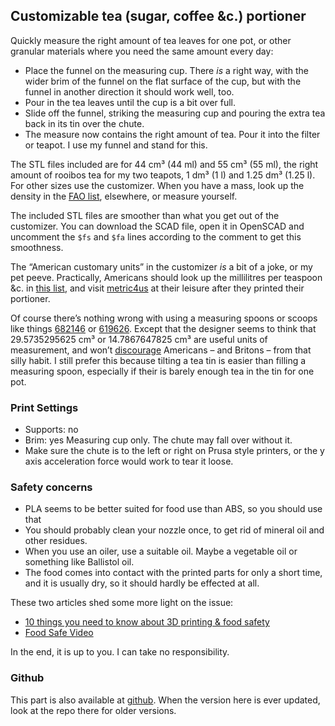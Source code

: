## Customizable tea (sugar, coffee &c.) portioner

Quickly measure the right amount of tea leaves for one pot, or other granular materials where you need the same amount every day:

* Place the funnel on the measuring cup. There *is* a right way, with the wider brim of the funnel on the flat surface of the cup, but with the funnel in another direction it should work well, too.
* Pour in the tea leaves until the cup is a bit over full.
* Slide off the funnel, striking the measuring cup and pouring the extra tea back in its tin over the chute.
* The measure now contains the right amount of tea. Pour it into the filter or teapot. I use my funnel and stand for this.


The STL files included are for 44 cm³ (44 ml) and 55 cm³ (55 ml), the
right amount of rooibos tea for my two teapots, 1 dm³ (1 l) and 1.25
dm³ (1.25 l). For other sizes use the customizer.  When you have a mass, look up the density in the [FAO list](http://www.fao.org/docrep/017/ap815e/ap815e.pdf), elsewhere, or measure yourself.

The included STL files are smoother than what you get out of the
customizer. You can download the SCAD file, open it in OpenSCAD and
uncomment the `$fs` and `$fa` lines according to the comment to get this smoothness.

The “American customary units” in the customizer *is* a bit of a joke, or my pet peeve.
Practically, Americans should look up the millilitres per teaspoon &c. in [this list](http://www.jsward.com/cooking/conversion.shtml), and visit [metric4us](http://metric4us.com/) at their leisure after they printed their portioner.

Of course there’s nothing wrong with using a measuring  spoons or scoops like things [682146](https://www.thingiverse.com/thing:682146) or [619626](https://www.thingiverse.com/thing:619626). Except that the designer seems to think that 29.5735295625 cm³ or 14.7867647825 cm³ are useful units of measurement, and won’t [discourage](http://metric4us.com) Americans – and Britons – from that silly habit. I still prefer this because tilting a tea tin is easier than filling a measuring spoon, especially if their is barely enough tea in the tin for one pot.


### Print Settings

* Supports: no
* Brim: yes Measuring cup only. The chute may fall over without it.
* Make sure the chute is to the left or right on Prusa style printers, or the y axis acceleration force would work to tear it loose.



### Safety concerns

* PLA seems to be better suited for food use than ABS, so you should use that
* You should probably clean your nozzle once, to get rid of mineral oil and other residues.
* When you use an oiler, use a suitable oil. Maybe a vegetable oil or something like Ballistol oil.
* The food comes into contact with the printed parts for only a short time, and it is usually dry, so it should hardly be effected at all.

These two articles shed some more light on the issue:
* [10 things you need to know about 3D printing & food safety](https://pinshape.com/blog/3d-printing-food-safe/)
* [Food Safe Video](https://joes3dworkbench.blogspot.de/2015/07/food-safe-video.html)

In the end, it is up to you. I can take no responsibility.


### Github

This part is also available at
[github](https://github.com/ospalh/3d-printing/tree/develop/tea-portioner). When
the version here is ever updated, look at the repo there for older
versions.
